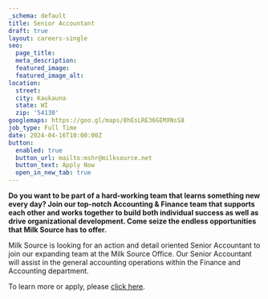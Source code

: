 ```yaml
---
_schema: default
title: Senior Accountant
draft: true
layout: careers-single
seo:
  page_title:
  meta_description:
  featured_image:
  featured_image_alt:
location:
  street:
  city: Kaukauna
  state: WI
  zip: '54130'
googlemaps: https://goo.gl/maps/8hEsLRE36GEMXNsS8
job_type: Full Time
date: 2024-04-16T10:00:00Z
button:
  enabled: true
  button_url: mailto:mshr@milksource.net
  button_text: Apply Now
  open_in_new_tab: true
---
```

**Do you want to be part of a hard-working team that learns something new every day? Join our top-notch Accounting & Finance team that supports each other and works together to build both individual success as well as drive organizational development. Come seize the endless opportunities that Milk Source has to offer.**

Milk Source is looking for an action and detail oriented Senior Accountant to join our expanding team at the Milk Source Office. Our Senior Accountant will assist in the general accounting operations within the Finance and Accounting department.

To learn more or apply, please <a href="https://www.indeed.com/job/senior-accountant-8dc5344f64b981a4" title="Senior Accountant Milk Source" target="_blank" rel="noreferrer nofollow noopener">click here</a>.